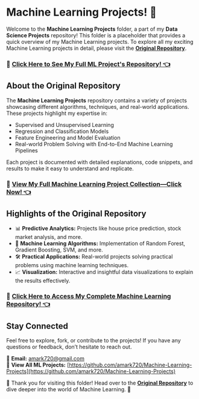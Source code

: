 # Machine Learning Projects! 🚀 

Welcome to the **Machine Learning Projects** folder, a part of my **Data Science Projects** repository! This folder is a placeholder that provides a quick overview of my Machine Learning projects. To explore all my exciting Machine Learning projects in detail, please visit the [**Original Repository**](https://github.com/amark720/Machine-Learning-Projects).

### 🔗 **[Click Here to See My Full ML Project's Repository! 👈](https://github.com/amark720/Machine-Learning-Projects)**  

## About the Original Repository  
The **Machine Learning Projects** repository contains a variety of projects showcasing different algorithms, techniques, and real-world applications. These projects highlight my expertise in:  
- Supervised and Unsupervised Learning  
- Regression and Classification Models  
- Feature Engineering and Model Evaluation  
- Real-world Problem Solving with End-to-End Machine Learning Pipelines  

Each project is documented with detailed explanations, code snippets, and results to make it easy to understand and replicate.  

### 🔗 **[View My Full Machine Learning Project Collection—Click Now! 👈](https://github.com/amark720/Machine-Learning-Projects)**  

## Highlights of the Original Repository  
- 📊 **Predictive Analytics:** Projects like house price prediction, stock market analysis, and more.  
- 🤖 **Machine Learning Algorithms:** Implementation of Random Forest, Gradient Boosting, SVM, and more.  
- 🛠️ **Practical Applications:** Real-world projects solving practical problems using machine learning techniques.  
- 📈 **Visualization:** Interactive and insightful data visualizations to explain the results effectively.  

### 🔗 **[Click Here to Access My Complete Machine Learning Repository! 👈](https://github.com/amark720/Machine-Learning-Projects)**

## Stay Connected  
Feel free to explore, fork, or contribute to the projects! If you have any questions or feedback, don’t hesitate to reach out.  

📧 **Email:** amark720@gmail.com  
📂 **View All ML Projects:** [https://github.com/amark720/Machine-Learning-Projects](https://github.com/amark720/Machine-Learning-Projects)  

🙏 Thank you for visiting this folder! Head over to the [**Original Repository**](https://github.com/amark720/Machine-Learning-Projects) to dive deeper into the world of Machine Learning. 🚀  

